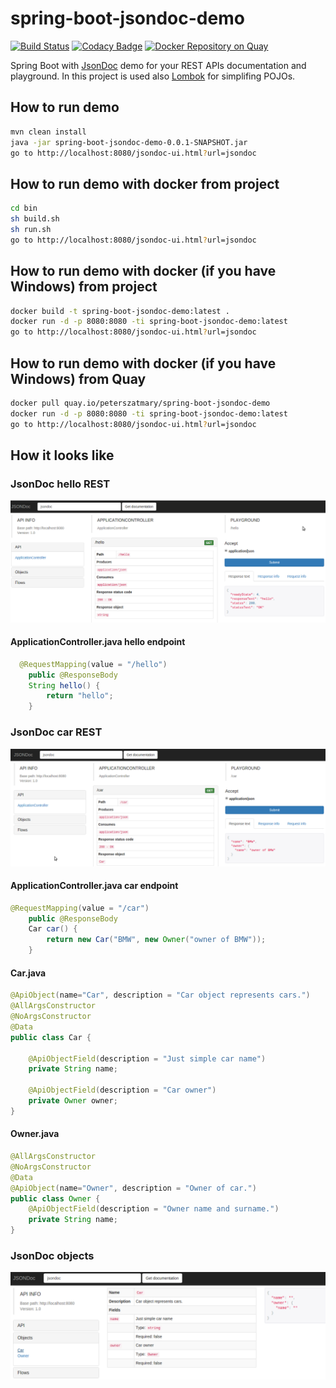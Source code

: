 # spring-boot-jsondoc-demo #

[![Build Status](https://travis-ci.org/travis-examples/travis-java-ant-example.svg?branch=master)](https://travis-ci.org/peterszatmary/spring-boot-jsondoc-demo)
[![Codacy Badge](https://api.codacy.com/project/badge/Grade/1059cf60bb4b4de7aed78f2ffe57ea4d)](https://www.codacy.com/app/peterszatmary/spring-boot-jsondoc-demo?utm_source=github.com&amp;utm_medium=referral&amp;utm_content=peterszatmary/spring-boot-jsondoc-demo&amp;utm_campaign=Badge_Grade)
[![Docker Repository on Quay](https://quay.io/repository/peterszatmary/spring-boot-jsondoc-demo/status "Docker Repository on Quay")](https://quay.io/repository/peterszatmary/spring-boot-jsondoc-demo)

Spring Boot with [JsonDoc](http://jsondoc.org/) demo for your REST APIs documentation and playground. In this project is used also [Lombok](https://projectlombok.org/) for simplifing POJOs.

## How to run demo ##

```bash
mvn clean install
java -jar spring-boot-jsondoc-demo-0.0.1-SNAPSHOT.jar
go to http://localhost:8080/jsondoc-ui.html?url=jsondoc
```

## How to run demo with docker from project ##
```bash
cd bin
sh build.sh
sh run.sh
go to http://localhost:8080/jsondoc-ui.html?url=jsondoc
```

## How to run demo with docker (if you have Windows) from project ##
```bash
docker build -t spring-boot-jsondoc-demo:latest .
docker run -d -p 8080:8080 -ti spring-boot-jsondoc-demo:latest
go to http://localhost:8080/jsondoc-ui.html?url=jsondoc
```

## How to run demo with docker (if you have Windows) from Quay ##
```bash
docker pull quay.io/peterszatmary/spring-boot-jsondoc-demo
docker run -d -p 8080:8080 -ti spring-boot-jsondoc-demo:latest
go to http://localhost:8080/jsondoc-ui.html?url=jsondoc
```

## How it looks like ##

### JsonDoc hello REST ###

![1](https://github.com/peterszatmary/just-like-that/blob/master/imgs/spring-boot-jsondoc-demo/hello.png)

#### ApplicationController.java hello endpoint ####

```java
  @RequestMapping(value = "/hello")
    public @ResponseBody
    String hello() {
        return "hello";
    }
```

### JsonDoc car REST ###

![2](https://github.com/peterszatmary/just-like-that/blob/master/imgs/spring-boot-jsondoc-demo/jsondoc-car.png)

#### ApplicationController.java car endpoint ####

```java
@RequestMapping(value = "/car")
    public @ResponseBody
    Car car() {
        return new Car("BMW", new Owner("owner of BMW"));
    }
```

#### Car.java ####

```java
@ApiObject(name="Car", description = "Car object represents cars.")
@AllArgsConstructor
@NoArgsConstructor
@Data
public class Car {

    @ApiObjectField(description = "Just simple car name")
    private String name;

    @ApiObjectField(description = "Car owner")
    private Owner owner;
}
```

#### Owner.java ####

```java
@AllArgsConstructor
@NoArgsConstructor
@Data
@ApiObject(name="Owner", description = "Owner of car.")
public class Owner {
    @ApiObjectField(description = "Owner name and surname.")
    private String name;
}
```

### JsonDoc objects ###

![3](https://github.com/peterszatmary/just-like-that/blob/master/imgs/spring-boot-jsondoc-demo/jsondocOwner.png)